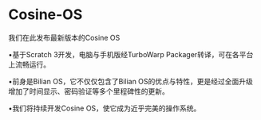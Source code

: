 # Cosine-OS

我们在此发布最新版本的Cosine OS

•基于Scratch 3开发，电脑与手机版经TurboWarp Packager转译，可在各平台上流畅运行。

•前身是Bilian OS，它不仅仅包含了Bilian OS的优点与特性，更是经过全面升级增加了时间显示、密码验证等多个里程碑性的更新。

•我们将持续开发Cosine OS，使它成为近乎完美的操作系统。
